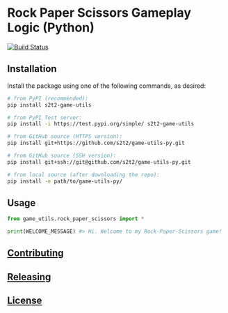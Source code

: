 
# Rock Paper Scissors Gameplay Logic (Python)

[![Build Status](https://travis-ci.com/s2t2/game-utils-py.svg?branch=master)](https://travis-ci.com/s2t2/game-utils-py)

## Installation

Install the package using one of the following commands, as desired:

```sh
# from PyPI (recommended):
pip install s2t2-game-utils

# from PyPI Test server:
pip install -i https://test.pypi.org/simple/ s2t2-game-utils

# from GitHub source (HTTPS version):
pip install git+https://github.com/s2t2/game-utils-py.git

# from GitHub source (SSH version):
pip install git+ssh://git@github.com/s2t2/game-utils-py.git

# from local source (after downloading the repo):
pip install -e path/to/game-utils-py/
```

## Usage

```py
from game_utils.rock_paper_scissors import *

print(WELCOME_MESSAGE) #> Hi. Welcome to my Rock-Paper-Scissors game!
```

## [Contributing](/CONTRIBUTING.md)

## [Releasing](RELEASING.md)

## [License](LICENSE.md)
